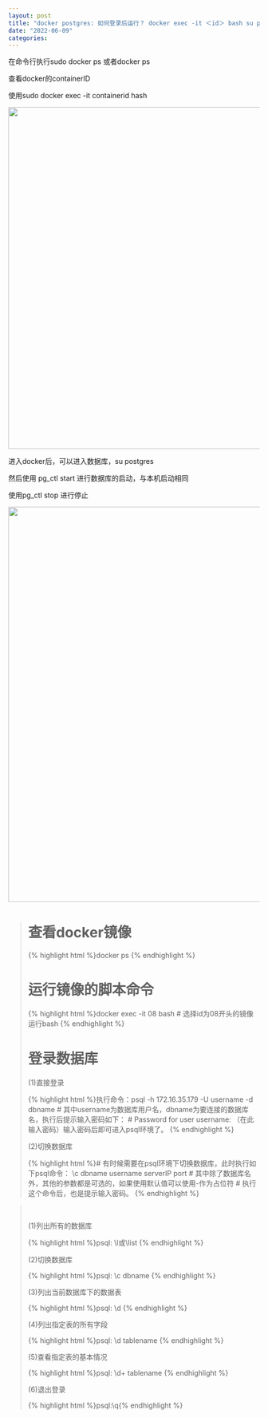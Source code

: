 ```yaml
---
layout: post
title: "docker postgres: 如何登录后运行？ docker exec -it ＜id＞ bash su postgres pg_ctl start/stop"
date: "2022-06-09"
categories: 
---
```

<p>在命令行执行sudo docker ps 或者docker ps</p> 
<p>查看docker的containerID</p> 
<p>使用sudo docker exec -it containerid hash</p> 
<p></p> 
<p><img alt="" height="685" src="https://img-blog.csdnimg.cn/7cc60613f831468db4a1120688809693.png" width="1200"></p> 
<p>进入docker后，可以进入数据库，su postgres</p> 
<p>然后使用 pg_ctl start 进行数据库的启动，与本机启动相同</p> 
<p>使用pg_ctl stop 进行停止</p> 
<p><img alt="" height="792" src="https://img-blog.csdnimg.cn/80c5769fa6094c29b4fa91e2675baa7b.png" width="1200"></p> 
<blockquote> 
<h1 id="查看docker镜像">查看docker镜像</h1> 
{% highlight html %}docker ps
{% endhighlight %} 
<h1 id="运行镜像的脚本命令">运行镜像的脚本命令</h1> 
{% highlight html %}docker exec -it 08 bash
# 选择id为08开头的镜像运行bash
{% endhighlight %} 
<h1 id="登录数据库">登录数据库</h1> 
<p>(1)直接登录</p> 
{% highlight html %}执行命令：psql -h 172.16.35.179 -U username -d dbname 
# 其中username为数据库用户名，dbname为要连接的数据库名，执行后提示输入密码如下：
# Password for user username: （在此输入密码）输入密码后即可进入psql环境了。
{% endhighlight %} 
<p>(2)切换数据库</p> 
{% highlight html %}# 有时候需要在psql环境下切换数据库，此时执行如下psql命令：
\c dbname username serverIP port
# 其中除了数据库名外，其他的参数都是可选的，如果使用默认值可以使用-作为占位符
# 执行这个命令后，也是提示输入密码。
{% endhighlight %} 
</blockquote> 
<blockquote> 
<p> </p> 
<p>(1)列出所有的数据库</p> 
{% highlight html %}psql: \l或\list
{% endhighlight %} 
<p>(2)切换数据库</p> 
{% highlight html %}psql: \c dbname
{% endhighlight %} 
<p>(3)列出当前数据库下的数据表</p> 
{% highlight html %}psql: \d
{% endhighlight %} 
<p>(4)列出指定表的所有字段</p> 
{% highlight html %}psql: \d tablename
{% endhighlight %} 
<p>(5)查看指定表的基本情况</p> 
{% highlight html %}psql: \d+ tablename
{% endhighlight %} 
<p>(6)退出登录</p> 
{% highlight html %}psql:\q{% endhighlight %} 
</blockquote>
